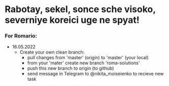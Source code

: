 # Rabotay, sekel, sonce sche visoko, severniye koreici uge ne spyat!

### For Romario:
* 16.05.2022
  * Create your own clean branch:
      * pull changes from 'master' (origin) to 'master' (your local)
      * from your 'mater' create new branch 'roma-solutions'
      * push this new branch to origin (to github)
      * send message in Telegram to @nikita_moiseienko to recieve new task

